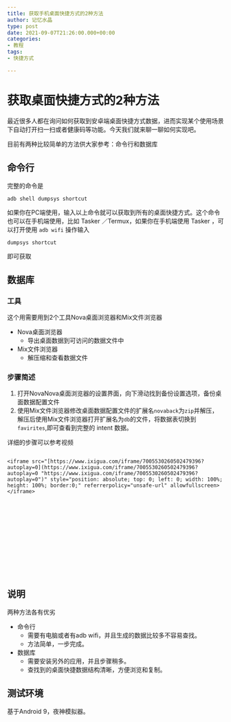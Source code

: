 ```yaml
---
title: 获取手机桌面快捷方式的2种方法
author: 记忆水晶
type: post
date: 2021-09-07T21:26:00.000+00:00
categories:
- 教程
tags:
- 快捷方式

---
```

# 获取桌面快捷方式的2种方法

最近很多人都在询问如何获取到安卓端桌面快捷方式数据，进而实现某个使用场景下自动打开扫一扫或者健康码等功能。今天我们就来聊一聊如何实现吧。

目前有两种比较简单的方法供大家参考：命令行和数据库

## 命令行

完整的命令是

```shell
adb shell dumpsys shortcut
```

如果你在PC端使用，输入以上命令就可以获取到所有的桌面快捷方式。这个命令也可以在手机端使用，比如 Tasker ／Termux，如果你在手机端使用 Tasker ，可以打开使用 `adb wifi` 操作输入

```shell
dumpsys shortcut
```

即可获取

## 数据库

### 工具

这个用需要用到2个工具Nova桌面浏览器和Mix文件浏览器

* Nova桌面浏览器
  * 导出桌面数据到可访问的数据文件中
* Mix文件浏览器
  * 解压缩和查看数据文件

### 步骤简述

1. 打开NovaNova桌面浏览器的设置界面，向下滑动找到备份设置选项，备份桌面数据配置文件
2. 使用Mix文件浏览器修改桌面数据配置文件的扩展名`novaback`为`zip`并解压，解压后使用Mix文件浏览器打开扩展名为`db`的文件，将数据表切换到`favirites`,即可查看到完整的 intent 数据。

详细的步骤可以参考视频

<div style="position: relative; padding-bottom: 56.25%; height: 0; overflow: hidden;">

    <iframe src="[https://www.ixigua.com/iframe/7005530260502479396?autoplay=0](https://www.ixigua.com/iframe/7005530260502479396?autoplay=0 "https://www.ixigua.com/iframe/7005530260502479396?autoplay=0")" style="position: absolute; top: 0; left: 0; width: 100%; height: 100%; border:0;" referrerpolicy="unsafe-url" allowfullscreen></iframe>

</div>

## 说明

两种方法各有优劣

* 命令行
  * 需要有电脑或者有adb wifi，并且生成的数据比较多不容易查找。
  * 方法简单，一步完成。
* 数据库
  * 需要安装另外的应用，并且步骤稍多。
  * 查找到的桌面快捷数据结构清晰，方便浏览和复制。

## 测试环境

基于Android 9，夜神模拟器。